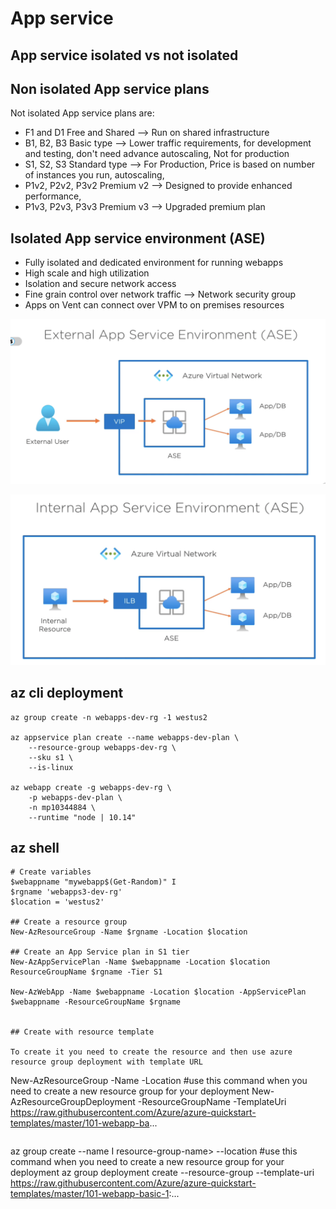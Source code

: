 # App service

## App service isolated vs not isolated

## Non isolated App service plans

Not isolated App service plans are:
- F1 and D1 Free and Shared --> Run on shared infrastructure 
- B1, B2, B3 Basic type --> Lower traffic requirements, for development and testing, don't need advance autoscaling, Not for production
- S1, S2, S3 Standard type --> For Production, Price is based on number of instances you run, autoscaling, 
- P1v2, P2v2, P3v2 Premium v2 --> Designed to provide enhanced performance,
- P1v3, P2v3, P3v3 Premium v3 --> Upgraded premium plan

## Isolated App service environment (ASE)

- Fully isolated and dedicated environment for running webapps
- High scale and high utilization
- Isolation and secure network access
- Fine grain control over network traffic --> Network security group
- Apps on Vent can connect over VPM to on premises resources

![Alt text](./Pictures/appservice/isolated_app_service.png?raw=true "Title")

![Alt text](./Pictures/appservice/isolated_app_service_2.png?raw=true "Title")

## az cli deployment

```
az group create -n webapps-dev-rg -1 westus2

az appservice plan create --name webapps-dev-plan \
    --resource-group webapps-dev-rg \
    --sku s1 \
    --is-linux

az webapp create -g webapps-dev-rg \
    -p webapps-dev-plan \
    -n mp10344884 \
    --runtime "node | 10.14"

```

## az shell

```
# Create variables
$webappname "mywebapp$(Get-Random)" I
$rgname 'webapps3-dev-rg'
$location = 'westus2'

## Create a resource group
New-AzResourceGroup -Name $rgname -Location $location

## Create an App Service plan in S1 tier
New-AzAppServicePlan -Name $webappname -Location $location ResourceGroupName $rgname -Tier S1

New-AzWebApp -Name $webappname -Location $location -AppServicePlan $webappname -ResourceGroupName $rgname


## Create with resource template

To create it you need to create the resource and then use azure resource group deployment with template URL

```
New-AzResourceGroup -Name <resource-group-name> -Location <resource-group-location> #use this command when you need to create a new resource group for your deployment
New-AzResourceGroupDeployment -ResourceGroupName <resource-group-name> -TemplateUri https://raw.githubusercontent.com/Azure/azure-quickstart-templates/master/101-webapp-ba...
```

```
az group create --name I resource-group-name> --location <resource-group-location> #use this command when you need to create a new resource group for your deployment
az group deployment create --resource-group <my-resource-group> --template-uri https://raw.githubusercontent.com/Azure/azure-quickstart-templates/master/101-webapp-basic-1:...
```


```